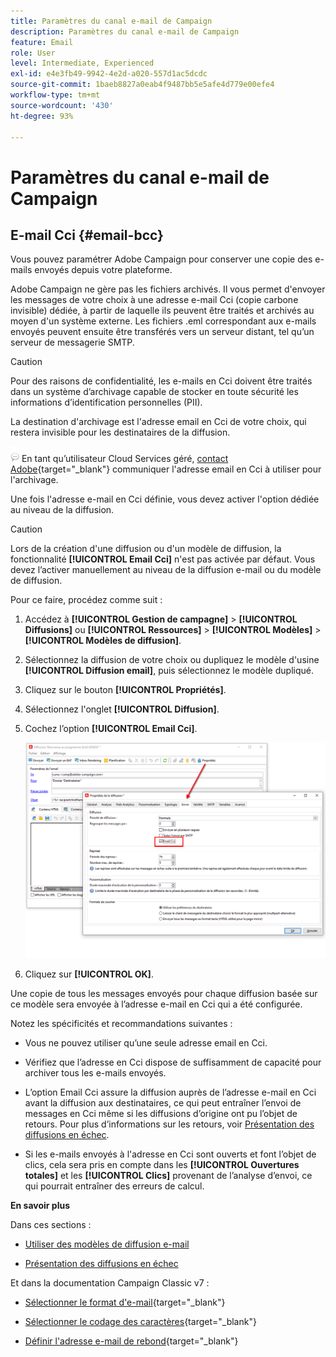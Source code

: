```yaml
---
title: Paramètres du canal e-mail de Campaign
description: Paramètres du canal e-mail de Campaign
feature: Email
role: User
level: Intermediate, Experienced
exl-id: e4e3fb49-9942-4e2d-a020-557d1ac5dcdc
source-git-commit: 1baeb8827a0eab4f9487bb5e5afe4d779e00efe4
workflow-type: tm+mt
source-wordcount: '430'
ht-degree: 93%

---
```


# Paramètres du canal e-mail de Campaign

## E-mail Cci {#email-bcc}

<!--
>[!NOTE]
>
>This capability is available starting Campaign v8.3. To check your version, refer to [this section](../start/compatibility-matrix.md#how-to-check-your-campaign-version-and-buildversion)-->

Vous pouvez paramétrer Adobe Campaign pour conserver une copie des e-mails envoyés depuis votre plateforme.

Adobe Campaign ne gère pas les fichiers archivés. Il vous permet d&#39;envoyer les messages de votre choix à une adresse e-mail Cci (copie carbone invisible) dédiée, à partir de laquelle ils peuvent être traités et archivés au moyen d&#39;un système externe. Les fichiers .eml correspondant aux e-mails envoyés peuvent ensuite être transférés vers un serveur distant, tel qu’un serveur de messagerie SMTP.

>[!CAUTION]
>
>Pour des raisons de confidentialité, les e-mails en Cci doivent être traités dans un système d’archivage capable de stocker en toute sécurité les informations d’identification personnelles (PII).

La destination d&#39;archivage est l&#39;adresse email en Cci de votre choix, qui restera invisible pour les destinataires de la diffusion.

![](../assets/do-not-localize/speech.png)  En tant qu’utilisateur Cloud Services géré, [contact Adobe](../start/campaign-faq.md#support){target="_blank"} communiquer l&#39;adresse email en Cci à utiliser pour l&#39;archivage.

Une fois l&#39;adresse e-mail en Cci définie, vous devez activer l&#39;option dédiée au niveau de la diffusion.

>[!CAUTION]
>
>Lors de la création d&#39;une diffusion ou d&#39;un modèle de diffusion, la fonctionnalité **[!UICONTROL Email Cci]** n&#39;est pas activée par défaut. Vous devez l’activer manuellement au niveau de la diffusion e-mail ou du modèle de diffusion.


Pour ce faire, procédez comme suit :

1. Accédez à **[!UICONTROL Gestion de campagne]** > **[!UICONTROL Diffusions]** ou **[!UICONTROL Ressources]** > **[!UICONTROL Modèles]** > **[!UICONTROL Modèles de diffusion]**.
1. Sélectionnez la diffusion de votre choix ou dupliquez le modèle d&#39;usine **[!UICONTROL Diffusion email]**, puis sélectionnez le modèle dupliqué.
1. Cliquez sur le bouton **[!UICONTROL Propriétés]**.
1. Sélectionnez l&#39;onglet **[!UICONTROL Diffusion]**.
1. Cochez l’option **[!UICONTROL Email Cci]**.

   ![](assets/email-bcc.png)

1. Cliquez sur **[!UICONTROL OK]**.

Une copie de tous les messages envoyés pour chaque diffusion basée sur ce modèle sera envoyée à l’adresse e-mail en Cci qui a été configurée.

Notez les spécificités et recommandations suivantes :

* Vous ne pouvez utiliser qu’une seule adresse email en Cci.

* Vérifiez que l’adresse en Cci dispose de suffisamment de capacité pour archiver tous les e-mails envoyés.

* L’option Email Cci <!--with Enhanced MTA--> assure la diffusion auprès de l’adresse e-mail en Cci avant la diffusion aux destinataires, ce qui peut entraîner l’envoi de messages en Cci même si les diffusions d’origine ont pu l’objet de retours. Pour plus d’informations sur les retours, voir [Présentation des diffusions en échec](../send/delivery-failures.md).

* Si les e-mails envoyés à l&#39;adresse en Cci sont ouverts et font l’objet de clics, cela sera pris en compte dans les **[!UICONTROL Ouvertures totales]** et les **[!UICONTROL Clics]** provenant de l’analyse d’envoi, ce qui pourrait entraîner des erreurs de calcul.

<!--Only successfully sent emails are taken in account, bounces are not.-->

**En savoir plus**

Dans ces sections :

* [Utiliser des modèles de diffusion e-mail](../send/create-templates.md)

* [Présentation des diffusions en échec](../send/delivery-failures.md)


Et dans la documentation Campaign Classic v7 :

* [Sélectionner le format d&#39;e-mail](https://experienceleague.adobe.com/docs/campaign-classic/using/sending-messages/sending-emails/sending-an-email/email-parameters.html?lang=fr#selecting-message-formats){target="_blank"}

* [Sélectionner le codage des caractères](https://experienceleague.adobe.com/docs/campaign-classic/using/sending-messages/sending-emails/sending-an-email/email-parameters.html?lang=fr#character-encoding){target="_blank"}

* [Définir l&#39;adresse e-mail de rebond](https://experienceleague.adobe.com/docs/campaign-classic/using/sending-messages/sending-emails/sending-an-email/email-parameters.html?lang=fr#managing-bounce-emails){target="_blank"}

